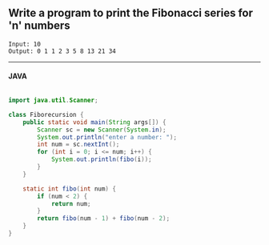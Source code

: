 ## Write a program to print the Fibonacci series for 'n' numbers

```
Input: 10
Output: 0 1 1 2 3 5 8 13 21 34
```
---

#### JAVA

```java

import java.util.Scanner;

class Fiborecursion {
    public static void main(String args[]) {
        Scanner sc = new Scanner(System.in);
        System.out.println("enter a number: ");
        int num = sc.nextInt();
        for (int i = 0; i <= num; i++) {
            System.out.println(fibo(i));
        }
    }

    static int fibo(int num) {
        if (num < 2) {
            return num;
        }
        return fibo(num - 1) + fibo(num - 2);
    }
}

```